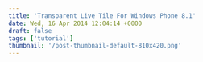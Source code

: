```yaml
---
title: 'Transparent Live Tile For Windows Phone 8.1'
date: Wed, 16 Apr 2014 12:04:14 +0000
draft: false
tags: ['tutorial']
thumbnail: '/post-thumbnail-default-810x420.png'
---
```



